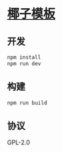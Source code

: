[椰子模板](https://yezi.aja.im/)
==========

## 开发

```sh
npm install
npm run dev
```

## 构建

```sh
npm run build
```

## 协议

GPL-2.0
